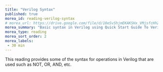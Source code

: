 ```yaml
---
title: "Verilog Syntax"
published: true
morea_id: reading-verilog-syntax
# morea_url: https://drive.google.com/file/d/10eSvShjmEKAKSHx_VMjsfcHhZrO8oEX5/view 
morea_summary: "Basic syntax in Verilog using Quick Start Guide To Verilog Textbook. Read Chapters 1 and 2"
morea_type: reading
morea_sort_order: 2
morea_labels:
 - 30 min
---
```

This reading provides some of the syntax for operations in Verilog that are used such as NOT, OR, AND, etc.
